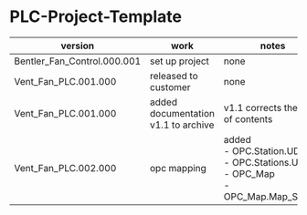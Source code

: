 # PLC-Project-Template

version | work | notes
--------|-------|----------
Bentler_Fan_Control.000.001 | set up project | none 
Vent_Fan_PLC.001.000 | released to customer | none
Vent_Fan_PLC.001.000 | added documentation v1.1 to archive | v1.1 corrects the table of contents
Vent_Fan_PLC.002.000 | opc mapping | added<br>- OPC.Station.UDT<br>- OPC.Stations.UDT<br>- OPC_Map<br>- OPC_Map.Map_Station
